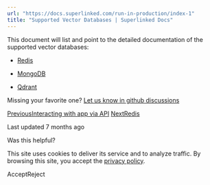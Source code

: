 ```yaml
---
url: "https://docs.superlinked.com/run-in-production/index-1"
title: "Supported Vector Databases | Superlinked Docs"
---
```


This document will list and point to the detailed documentation of the supported vector databases:

- [Redis](https://docs.superlinked.com/run-in-production/index-1/redis)

- [MongoDB](https://docs.superlinked.com/run-in-production/index-1/mongodb)

- [Qdrant](https://docs.superlinked.com/run-in-production/index-1/qdrant)


Missing your favorite one? [Let us know in github discussions](https://github.com/superlinked/superlinked/discussions/41)

[PreviousInteracting with app via API](https://docs.superlinked.com/run-in-production/index/interacting-with-app-via-api) [NextRedis](https://docs.superlinked.com/run-in-production/index-1/redis)

Last updated 7 months ago

Was this helpful?

This site uses cookies to deliver its service and to analyze traffic. By browsing this site, you accept the [privacy policy](https://superlinked.com/policies/privacy-policy).

AcceptReject